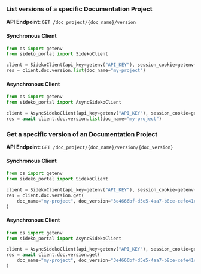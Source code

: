 
### List versions of a specific Documentation Project <a name="list"></a>



**API Endpoint**: `GET /doc_project/{doc_name}/version`

#### Synchronous Client

```python
from os import getenv
from sideko_portal import SidekoClient

client = SidekoClient(api_key=getenv("API_KEY"), session_cookie=getenv("API_KEY"))
res = client.doc.version.list(doc_name="my-project")
```

#### Asynchronous Client

```python
from os import getenv
from sideko_portal import AsyncSidekoClient

client = AsyncSidekoClient(api_key=getenv("API_KEY"), session_cookie=getenv("API_KEY"))
res = await client.doc.version.list(doc_name="my-project")
```

### Get a specific version of an Documentation Project <a name="get"></a>



**API Endpoint**: `GET /doc_project/{doc_name}/version/{doc_version}`

#### Synchronous Client

```python
from os import getenv
from sideko_portal import SidekoClient

client = SidekoClient(api_key=getenv("API_KEY"), session_cookie=getenv("API_KEY"))
res = client.doc.version.get(
    doc_name="my-project", doc_version="3e4666bf-d5e5-4aa7-b8ce-cefe41c7568a"
)
```

#### Asynchronous Client

```python
from os import getenv
from sideko_portal import AsyncSidekoClient

client = AsyncSidekoClient(api_key=getenv("API_KEY"), session_cookie=getenv("API_KEY"))
res = await client.doc.version.get(
    doc_name="my-project", doc_version="3e4666bf-d5e5-4aa7-b8ce-cefe41c7568a"
)
```
